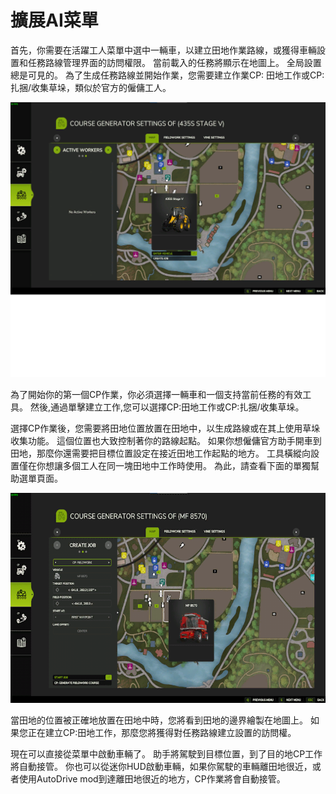 # 擴展AI菜單


首先，你需要在活躍工人菜單中選中一輛車，以建立田地作業路線，或獲得車輛設置和任務路線管理界面的訪問權限。
當前載入的任務將顯示在地圖上。
全局設置總是可見的。
為了生成任務路線並開始作業，您需要建立作業CP: 田地工作或CP: 扎捆/收集草垛，類似於官方的僱傭工人。


![Image](../assets/images/startjobmenuhelp_0_0_1024_895.png)


為了開始你的第一個CP作業，你必須選擇一輛車和一個支持當前任務的有效工具。
然後,通過單擊建立工作,您可以選擇CP:田地工作或CP:扎捆/收集草垛。



選擇CP作業後，您需要將田地位置放置在田地中，以生成路線或在其上使用草垛收集功能。
這個位置也大致控制著你的路線起點。
如果你想僱傭官方助手開車到田地，那麼你還需要把目標位置設定在接近田地工作起點的地方。
工具橫縱向設置僅在你想讓多個工人在同一塊田地中工作時使用。 為此，請查看下面的單獨幫助選單頁面。 


![Image](../assets/images/readyjobmenuhelp_0_0_765_510.png)


當田地的位置被正確地放置在田地中時，您將看到田地的邊界繪製在地圖上。
如果您正在建立CP:田地工作，那麼您將獲得對任務路線建立設置的訪問權。 



現在可以直接從菜單中啟動車輛了。 助手將駕駛到目標位置，到了目的地CP工作將自動接管。
你也可以從迷你HUD啟動車輛，如果你駕駛的車輛離田地很近，或者使用AutoDrive mod到達離田地很近的地方，CP作業將會自動接管。


